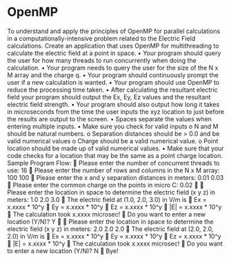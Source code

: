 # OpenMP
To understand and apply the principles of OpenMP for parallel calculations in a computationally-intensive problem related to the Electric Field calculations.
Create an application that uses OpenMP for multithreading to calculate the electric field at a point in space.
• Your program should query the user for how many threads to run concurrently when doing the calculation.
• Your program needs to query the user for the size of the N x M array and the charge q.
• Your program should continuously prompt the user if a new calculation is wanted.
• Your program should use OpenMP to reduce the processing time taken.
• After calculating the resultant electric field your program should output the Ex, Ey, Ez values and the resultant electric field strength.
• Your program should also output how long it takes in microseconds from the time the user inputs the xyz location to just before the results are output to the screen.
• Spaces separate the values when entering multiple inputs.
• Make sure you check for valid inputs
o N and M should be natural numbers.
o Separation distances should be > 0.0 and be valid numerical values
o Charge should be a valid numerical value.
o Point location should be made up of valid numerical values.
• Make sure that your code checks for a location that may be the same as a point charge location.
Sample Program Flow:
 Please enter the number of concurrent threads to use: 16
 Please enter the number of rows and columns in the N x M array: 100 100
 Please enter the x and y separation distances in meters: 0.01 0.03
 Please enter the common charge on the points in micro C: 0.02

 Please enter the location in space to determine the electric field (x y z) in meters: 1.0 2.0 3.0
 The electric field at (1.0, 2.0, 3.0) in V/m is
 Ex = x.xxxx * 10^y
 Ey = x.xxxx * 10^y
 Ez = x.xxxx * 10^y
 |E| = x.xxxx * 10^y
 The calculation took x.xxxx microsec!
 Do you want to enter a new location (Y/N)? Y

 Please enter the location in space to determine the electric field (x y z) in meters: 2.0 2.0 2.0
 The electric field at (2.0, 2.0, 2.0) in V/m is
 Ex = x.xxxx * 10^y
 Ey = x.xxxx * 10^y
 Ez = x.xxxx * 10^y
 |E| = x.xxxx * 10^y
 The calculation took x.xxxx microsec!
 Do you want to enter a new location (Y/N)? N
 Bye!
